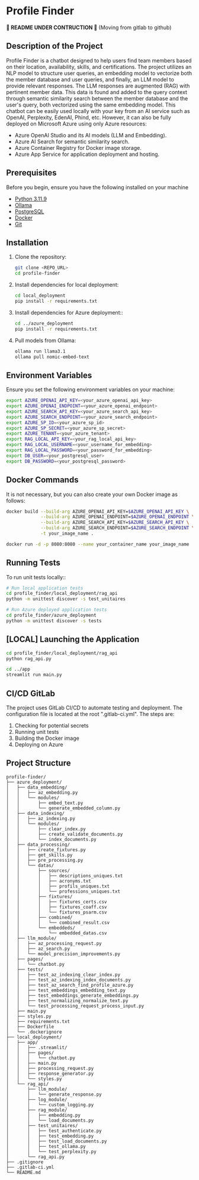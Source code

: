 # Profile Finder
**🔴 README UNDER CONTRUCTION 🔴** (Moving from gitlab to github)

## Description of the Project

Profile Finder is a chatbot designed to help users find team members based on their location, availability, skills, and certifications.
The project utilizes an NLP model to structure user queries, an embedding model to vectorize both the member database and user queries, and finally, an LLM model to provide relevant responses.
The LLM responses are augmented (RAG) with pertinent member data. This data is found and added to the query context through semantic similarity search between the member database and the user's query, both vectorized using the same embedding model.
This chatbot can be easily used locally with your key from an AI service such as OpenAI, Perplexity, EdenAI, Phind, etc.
However, it can also be fully deployed on Microsoft Azure using only Azure resources:

- Azure OpenAI Studio and its AI models (LLM and Embedding).
- Azure AI Search for semantic similarity search.
- Azure Container Registry for Docker image storage.
- Azure App Service for application deployment and hosting.

## Prerequisites

Before you begin, ensure you have the following installed on your machine

- [Python 3.11.9](https://www.python.org/downloads/release/python-3119/)
- [Ollama](https://ollama.com/download)
- [PostgreSQL](https://www.postgresql.org/download/)
- [Docker](https://www.docker.com/get-started)
- [Git](https://git-scm.com/)

## Installation

1. Clone the repository:

    ```bash
    git clone <REPO_URL>
    cd profile-finder
    ```

2. Install dependencies for local deployment:

   ```bash
   cd local_deployment
   pip install -r requirements.txt
   ```

3. Install dependencies for Azure deployment::

   ```bash
   cd ../azure_deployment
   pip install -r requirements.txt
   ```

4. Pull models from Ollama:

   ```bash
   ollama run llama3.1
   ollama pull nomic-embed-text
   ```

## Environment Variables

Ensure you set the following environment variables on your machine:

```bash
export AZURE_OPENAI_API_KEY=<your_azure_openai_api_key>
export AZURE_OPENAI_ENDPOINT=<your_azure_openai_endpoint>
export AZURE_SEARCH_API_KEY=<your_azure_search_api_key>
export AZURE_SEARCH_ENDPOINT=<your_azure_search_endpoint>
export AZURE_SP_ID=<your_azure_sp_id>
export AZURE_SP_SECRET=<your_azure_sp_secret>
export AZURE_TENANT=<your_azure_tenant>
export RAG_LOCAL_API_KEY=<your_rag_local_api_key>
export RAG_LOCAL_USERNAME=<your_username_for_embedding>
export RAG_LOCAL_PASSWORD=<your_password_for_embedding>
export DB_USER=<your_postgresql_user>
export DB_PASSWORD=<your_postgresql_password>
```

## Docker Commands

It is not necessary, but you can also create your own Docker image as follows:

```bash
docker build --build-arg AZURE_OPENAI_API_KEY=$AZURE_OPENAI_API_KEY \
             --build-arg AZURE_OPENAI_ENDPOINT=$AZURE_OPENAI_ENDPOINT \
             --build-arg AZURE_SEARCH_API_KEY=$AZURE_SEARCH_API_KEY \
             --build-arg AZURE_SEARCH_ENDPOINT=$AZURE_SEARCH_ENDPOINT \
             -t your_image_name .

docker run -d -p 8080:8080 --name your_container_name your_image_name
```

## Running Tests

To run unit tests locally::

```bash
# Run local application tests
cd profile_finder/local_deployment/rag_api
python -m unittest discover -s test_unitaires

# Run Azure deployed application tests
cd profile_finder/azure_deployment
python -m unittest discover -s tests
```

## [LOCAL] Launching the Application

```bash
cd profile_finder/local_deployment/rag_api
python rag_api.py

cd ../app
streamlit run main.py
```

## CI/CD GitLab

The project uses GitLab CI/CD to automate testing and deployment. The configuration file is located at the root ".gitlab-ci.yml".
The steps are:

1. Checking for potential secrets
2. Running unit tests
3. Building the Docker image
4. Deploying on Azure

## Project Structure

```
profile-finder/
├── azure_deployment/
│   ├── data_embedding/
│   │   ├── az_embedding.py
│   │   └── modules/
│   │       ├── embed_text.py
│   │       └── generate_embedded_column.py
│   ├── data_indexing/
│   │   ├── az_indexing.py
│   │   └── modules/
│   │       ├── clear_index.py
│   │       ├── create_validate_documents.py
│   │       └── index_documents.py
│   ├── data_processing/
│   │   ├── create_fixtures.py
│   │   ├── get_skills.py
│   │   ├── pre_processing.py
│   │   └── datas/
│   │       ├── sources/
│   │       │   ├── descriptions_uniques.txt
│   │       │   ├── acronyms.txt
│   │       │   ├── profils_uniques.txt
│   │       │   └── professions_uniques.txt
│   │       ├── fixtures/
│   │       │   ├── fixtures_certs.csv
│   │       │   ├── fixtures_coaff.csv
│   │       │   └── fixtures_psarm.csv
│   │       ├── combined/
│   │       │   └── combined_result.csv
│   │       └── embeddeds/
│   │           └── embedded_datas.csv
│   ├── llm_module/
│   │   ├── az_processing_request.py
│   │   ├── az_search.py
│   │   └── model_precision_improvements.py
│   ├── pages/
│   │   └── chatbot.py
│   ├── tests/
│   │   ├── test_az_indexing_clear_index.py
│   │   ├── test_az_indexing_index_documents.py
│   │   ├── test_az_search_find_profile_azure.py
│   │   ├── test_embeddings_embedding_text.py
│   │   ├── test_embeddings_generate_embeddings.py
│   │   ├── test_normalizing_normalize_text.py
│   │   └── test_processing_request_process_input.py
│   ├── main.py
│   ├── styles.py
│   ├── requirements.txt
│   ├── Dockerfile
│   └── .dockerignore
├── local_deployment/
│   ├── app/
│   │   ├── .streamlit/
│   │   ├── pages/
│   │   │   └── chatbot.py
│   │   ├── main.py
│   │   ├── processing_request.py
│   │   ├── response_generator.py
│   │   └── styles.py
│   └── rag_api/
│       ├── llm_module/
│       │   └── generate_response.py
│       ├── log_module/
│       │   └── custom_logging.py
│       ├── rag_module/
│       │   ├── embedding.py
│       │   └── load_documents.py
│       ├── test_unitaires/
│       │   ├── test_authenticate.py
│       │   ├── test_embedding.py
│       │   ├── test_load_documents.py
│       │   ├── test_ollama.py
│       │   └── test_perplexity.py
│       └── rag_api.py
├── .gitignore
├── .gitlab-ci.yml
└── README.md
```
